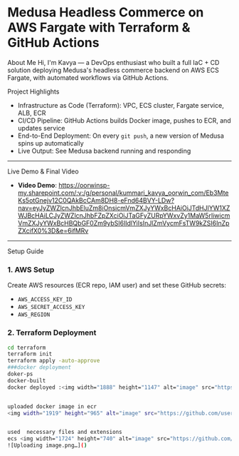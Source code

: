 # Medusa Headless Commerce on AWS Fargate with Terraform & GitHub Actions 

About Me
Hi, I'm Kavya — a DevOps enthusiast who built a full IaC + CD solution deploying Medusa's headless commerce backend on AWS ECS Fargate, with automated workflows via GitHub Actions.

 Project Highlights
- Infrastructure as Code (Terraform): VPC, ECS cluster, Fargate service, ALB, ECR
- CI/CD Pipeline: GitHub Actions builds Docker image, pushes to ECR, and updates service
- End-to-End Deployment: On every `git push`, a new version of Medusa spins up automatically
- Live Output: See Medusa backend running and responding

---
 Live Demo & Final Video
- **Video Demo**: https://oorwinsp-my.sharepoint.com/:v:/g/personal/kummari_kavya_oorwin_com/Eb3MteKs5otGnejv12C0QAkBcCAm8DH8-eFnd64BVY-LDw?nav=eyJyZWZlcnJhbEluZm8iOnsicmVmZXJyYWxBcHAiOiJTdHJlYW1XZWJBcHAiLCJyZWZlcnJhbFZpZXciOiJTaGFyZURpYWxvZy1MaW5rIiwicmVmZXJyYWxBcHBQbGF0Zm9ybSI6IldlYiIsInJlZmVycmFsTW9kZSI6InZpZXcifX0%3D&e=6ifMRv 

---

Setup Guide

### 1. AWS Setup
Create AWS resources (ECR repo, IAM user) and set these GitHub secrets:
- `AWS_ACCESS_KEY_ID`
- `AWS_SECRET_ACCESS_KEY`
- `AWS_REGION`

### 2. Terraform Deployment
```bash
cd terraform
terraform init
terraform apply -auto-approve
###docker deployment
doker-ps
docker-built
docker deployed :<img width="1888" height="1147" alt="image" src="https://github.com/user-attachments/assets/9420ff17-5fd2-4abb-b360-dd4852f65c45" />


uploaded docker image in ecr
<img width="1919" height="965" alt="image" src="https://github.com/user-attachments/assets/89413b47-904c-49c8-b1dc-5279a747830c" />


used  necessary files and extensions
ecs <img width="1724" height="740" alt="image" src="https://github.com/user-attachments/assets/3448aca4-fd7e-4a3d-a084-36922d8f6107" />
![Uploading image.png…]()

